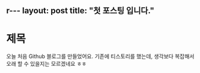 r---
layout: post
title: "첫 포스팅 입니다."
---

# 제목

오늘 처음 Github 블로그를 만들었어요.
기존에 티스토리를 했는데, 생각보다 복잡해서 오래 할 수 있을지는 모르겠네요 ㅎㅎ

